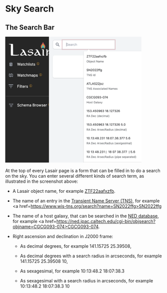 # Sky Search

## The Search Bar

<img src="../_images/search/searchbar.png" height="400px"/>

At the top of every Lasair page is a form that can be filled in to do a search 
on the sky. You can enter several different kinds of search term, as illustrated
in the screenshot above:

- A Lasair object name, for example <a href=https://lasair-ztf.lsst.ac.uk/object/ZTF22aafxzfb>ZTF22aafxzfb</a>.

- The name of an entry in the 
<a href=https://www.wis-tns.org/>Transient Name Server (TNS)</a>, for example 
<a href=https://www.wis-tns.org/search?name=SN2022ffg>SN2022ffg</a>

- The name of a host galaxy, that can be searched in the 
<a href=https://ned.ipac.caltech.edu/>NED database</a>, for example
<a href=https://ned.ipac.caltech.edu/cgi-bin/objsearch?objname=CGCG093-074>CGCG093-074</a>.

- Right ascension and declination in J2000 frame:

    - As decimal degrees, for example 141.15725 25.39508,

    - As decimal degrees with a search radius in arcseconds, for example 141.15725 25.39508 10,

    - As sexagesimal, for example 10:13:48.2 18:07:38.3

    - As sexagesimal with a search radius in arcseconds, for example 10:13:48.2 18:07:38.3 10
